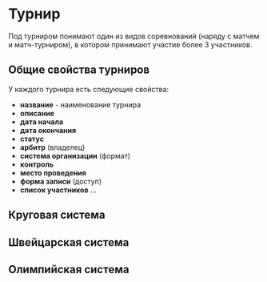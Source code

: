 # Турнир
Под турниром понимают один из видов соревнований (наряду с матчем и матч-турниром), в котором принимают участие более 3 участников.
## Общие свойства турниров
У каждого турнира есть следующие свойства:
* **название** - наименование турнира
* **описание**
* **дата начала**
* **дата окончания**
* **статус**
* **арбитр** (владелец)
* **система организации** (формат)
* **контроль**
* **место проведения**
* **форма записи** (доступ)
* **список участников**
...
## Круговая система
## Швейцарская система
## Олимпийская система
 
